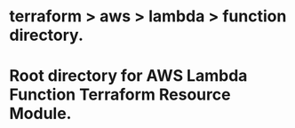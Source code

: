 # terraform > aws > lambda > function directory.
# Root directory for AWS Lambda Function Terraform Resource Module.
